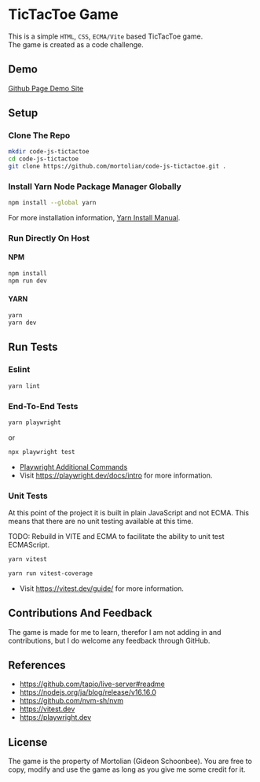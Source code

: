 # TicTacToe Game

This is a simple `HTML`, `CSS`, `ECMA/Vite` based TicTacToe game. <br> 
The game is created as a code challenge.

## Demo

[Github Page Demo Site](https://mortolian.github.io/code-js-tictactoe/)

## Setup

### Clone The Repo

```bash
mkdir code-js-tictactoe
cd code-js-tictactoe
git clone https://github.com/mortolian/code-js-tictactoe.git .
```

### Install Yarn Node Package Manager Globally

```bash
npm install --global yarn
```
For more installation information, [Yarn Install Manual](https://classic.yarnpkg.com/lang/en/docs/install/).

### Run Directly On Host

#### NPM

```bash
npm install
npm run dev
```

#### YARN

```bash
yarn
yarn dev
```

## Run Tests

### Eslint

```bash
yarn lint
```

### End-To-End Tests

```bash
yarn playwright
```

or

```bash
npx playwright test
```
- [Playwright Additional Commands](documentation%2Fplaywright.md)
- Visit https://playwright.dev/docs/intro for more information.

### Unit Tests

At this point of the project it is built in plain JavaScript and not ECMA.
This means that there are no unit testing available at this time.

TODO: Rebuild in VITE and ECMA to facilitate the ability to unit test
ECMAScript.

```bash
yarn vitest
```

```bash
yarn run vitest-coverage
```

- Visit https://vitest.dev/guide/ for more information.

## Contributions And Feedback

The game is made for me to learn, therefor I am not adding in and contributions, but I do
welcome any feedback through GitHub.

## References

- https://github.com/tapio/live-server#readme
- https://nodejs.org/ja/blog/release/v16.16.0
- https://github.com/nvm-sh/nvm
- https://vitest.dev
- https://playwright.dev

## License

The game is the property of Mortolian (Gideon Schoonbee). You are free to copy, modify and use the game
as long as you give me some credit for it.